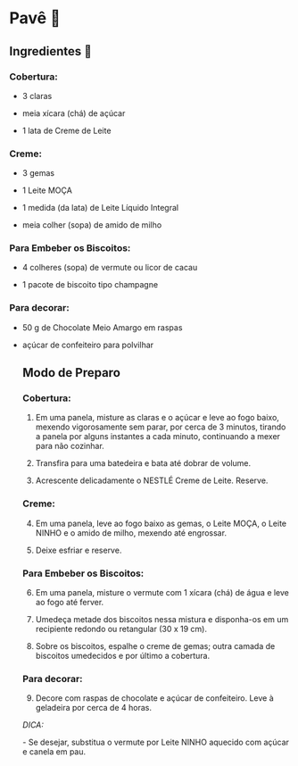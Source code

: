 # Pavê 🥣



## Ingredientes 🔪

### Cobertura:

- 3 claras

- meia xícara (chá) de açúcar 

- 1 lata de Creme de Leite

### Creme:

- 3 gemas

- 1 Leite MOÇA

- 1 medida (da lata) de Leite Líquido Integral

- meia colher (sopa) de amido de milho

### Para Embeber os Biscoitos:

- 4 colheres (sopa) de vermute ou licor de cacau

- 1 pacote de biscoito tipo champagne

### Para decorar:

- 50 g de Chocolate  Meio Amargo em raspas 

- açúcar de confeiteiro para polvilhar

  

  ## Modo de Preparo

  ### Cobertura:

  1. Em uma panela, misture as claras e o açúcar e leve ao fogo baixo, mexendo vigorosamente sem parar, por cerca de 3 minutos, tirando a panela por alguns instantes a cada minuto, continuando a mexer para não cozinhar.

  2. Transfira para uma batedeira e bata até dobrar de volume.

  3. Acrescente delicadamente o NESTLÉ Creme de Leite. Reserve.

  ### Creme:

  4. Em uma panela, leve ao fogo baixo as gemas, o Leite MOÇA, o Leite NINHO e o amido de milho, mexendo até engrossar.

  5. Deixe esfriar e reserve.

  ### Para Embeber os Biscoitos:

  6. Em uma panela, misture o vermute com 1 xícara (chá) de água e leve ao fogo até ferver.

  7. Umedeça metade dos biscoitos nessa mistura e disponha-os em um recipiente redondo ou retangular (30 x 19 cm).

  8. Sobre os biscoitos, espalhe o creme de gemas; outra camada de biscoitos umedecidos e por último a cobertura.

  ### Para decorar:

  9. Decore com raspas de chocolate e açúcar de confeiteiro. Leve à geladeira por cerca de 4 horas.

  _*DICA:*_

  \- Se desejar, substitua o vermute por Leite NINHO aquecido com açúcar e canela em pau.